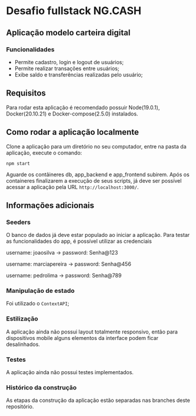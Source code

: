 
# Desafio fullstack NG.CASH

## Aplicação modelo carteira digital

### Funcionalidades

* Permite cadastro, login e logout de usuários;
* Permite realizar transações entre usuários;
* Exibe saldo e transferências realizadas pelo usuário;

## Requisitos

Para rodar esta aplicação é recomendado possuir Node(19.0.1), Docker(20.10.21) e Docker-compose(2.5.0) instalados.

## Como rodar a aplicação localmente

Clone a aplicação para um diretório no seu computador, entre na pasta da aplicação, execute o comando:

```
npm start
```

Aguarde os contâineres db, app_backend e app_frontend subirem. Após os containeres finalizarem a execução de seus scripts, já deve ser possível acessar a aplicação pela URL `http://localhost:3000/`.

## Informações adicionais

### Seeders
O banco de dados já deve estar populado ao iniciar a aplicação. Para testar as funcionalidades do app, é possível utilizar as credenciais

<p>username: joaosilva -> password: Senha@123</p>
<p>username: marciapereira -> password: Senha@456</p>
<p>username: pedrolima -> password: Senha@789</p>

### Manipulação de estado

 Foi utilizado o `ContextAPI`;

### Estilização

 A aplicação ainda não possui layout totalmente responsivo, então para dispositivos mobile alguns elementos da interface podem ficar desalinhados.
 
### Testes

 A aplicação ainda não possui testes implementados.
  
### Histórico da construção

 As etapas da construção da aplicação estão separadas nas branches deste repositório.
